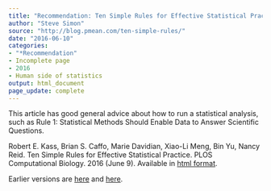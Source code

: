 ```yaml
---
title: "Recommendation: Ten Simple Rules for Effective Statistical Practice"
author: "Steve Simon"
source: "http://blog.pmean.com/ten-simple-rules/"
date: "2016-06-10"
categories: 
- "*Recommendation"
- Incomplete page
- 2016
- Human side of statistics
output: html_document
page_update: complete
---
```


This article has good general advice about how to run a statistical analysis, such as Rule 1: Statistical Methods Should Enable Data to Answer Scientific Questions.

<!---More--->

Robert E. Kass, Brian S. Caffo, Marie Davidian, Xiao-Li Meng, Bin Yu, Nancy Reid. Ten Simple Rules for Effective Statistical Practice. PLOS Computational Biology. 2016 (June 9). Available in [html format][kass1].


[kass1]: http://dx.doi.org/10.1371/journal.pcbi.1004961
 
Earlier versions are [here][sim1] and [here][sim2].
 
[sim1]: http://blog.pmean.com/ten-simple-rules/
[sim2]: http://new.pmean.com/ten-simple-rules/
 
